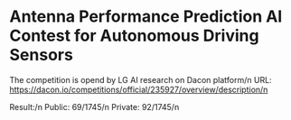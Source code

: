 # Antenna Performance Prediction AI Contest for Autonomous Driving Sensors

The competition is opend by LG AI research on Dacon platform/n
URL: https://dacon.io/competitions/official/235927/overview/description/n

Result:/n
Public: 69/1745/n
Private: 92/1745/n
